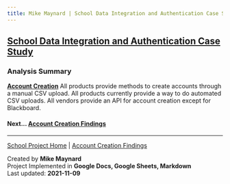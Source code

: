```yaml
---
title: Mike Maynard | School Data Integration and Authentication Case Study - Summary
---
```

## [School Data Integration and Authentication Case Study](./)

### Analysis Summary

**[Account Creation](account_findings.html)**
All products provide methods to create accounts through a manual CSV upload. All products currently provide a way to do automated CSV uploads. All vendors provide an API for account creation except for Blackboard.






#### Next... [Account Creation Findings](account_findings.html)



---
[School Project Home](./) | [Account Creation Findings](account_findings.html)

Created by **Mike Maynard**<BR>
Project Implemented in **Google Docs, Google Sheets, Markdown**<BR>
Last updated:  **2021-11-09**

